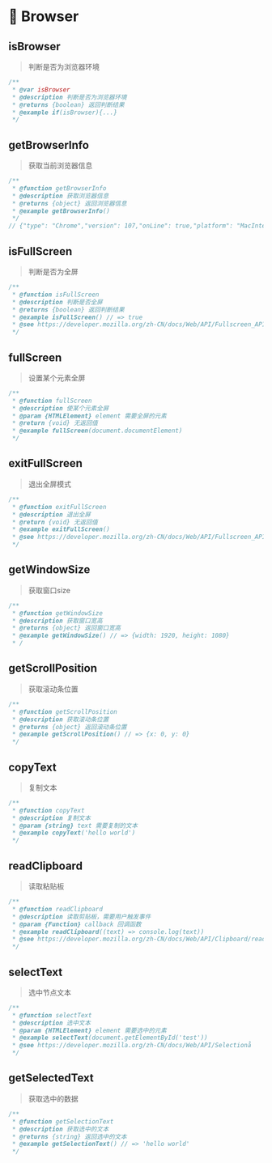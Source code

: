 # 🥕  Browser

## isBrowser
> 判断是否为浏览器环境
```javascript
/**
 * @var isBrowser
 * @description 判断是否为浏览器环境
 * @returns {boolean} 返回判断结果
 * @example if(isBrowser){...}
 */
```


## getBrowserInfo
> 获取当前浏览器信息
```javascript
/**
 * @function getBrowserInfo
 * @description 获取浏览器信息
 * @returns {object} 返回浏览器信息
 * @example getBrowserInfo()
 */
// {"type": "Chrome","version": 107,"onLine": true,"platform": "MacIntel","cookieEnabled": true,"language": "zh-CN"}
```


## isFullScreen
> 判断是否为全屏
```javascript
/**
 * @function isFullScreen
 * @description 判断是否全屏
 * @returns {boolean} 返回判断结果
 * @example isFullScreen() // => true
 * @see https://developer.mozilla.org/zh-CN/docs/Web/API/Fullscreen_API
 */
```

## fullScreen
> 设置某个元素全屏
```javascript
/**
 * @function fullScreen
 * @description 使某个元素全屏
 * @param {HTMLElement} element 需要全屏的元素
 * @return {void} 无返回值
 * @example fullScreen(document.documentElement)
 */
```

## exitFullScreen
> 退出全屏模式
```javascript
/**
 * @function exitFullScreen
 * @description 退出全屏
 * @return {void} 无返回值
 * @example exitFullScreen()
 * @see https://developer.mozilla.org/zh-CN/docs/Web/API/Fullscreen_API
 */
```

## getWindowSize
> 获取窗口size
```javascript
/**
 * @function getWindowSize
 * @description 获取窗口宽高
 * @returns {object} 返回窗口宽高
 * @example getWindowSize() // => {width: 1920, height: 1080}
 * /
```

## getScrollPosition
> 获取滚动条位置
```javascript
/**
 * @function getScrollPosition
 * @description 获取滚动条位置
 * @returns {object} 返回滚动条位置
 * @example getScrollPosition() // => {x: 0, y: 0}
 */
```

## copyText
> 复制文本
```javascript
/**
 * @function copyText
 * @description 复制文本
 * @param {string} text 需要复制的文本
 * @example copyText('hello world')
 */
```

## readClipboard
> 读取粘贴板
```javascript
/**
 * @function readClipboard
 * @description 读取剪贴板，需要用户触发事件
 * @param {Function} callback 回调函数
 * @example readClipboard((text) => console.log(text))
 * @see https://developer.mozilla.org/zh-CN/docs/Web/API/Clipboard/readText
 */
```


## selectText
> 选中节点文本
```javascript
/**
 * @function selectText
 * @description 选中文本
 * @param {HTMLElement} element 需要选中的元素
 * @example selectText(document.getElementById('test'))
 * @see https://developer.mozilla.org/zh-CN/docs/Web/API/Selectionå
 */
```


## getSelectedText
> 获取选中的数据
```javascript
/**
 * @function getSelectionText
 * @description 获取选中的文本
 * @returns {string} 返回选中的文本
 * @example getSelectionText() // => 'hello world'
 */
```




